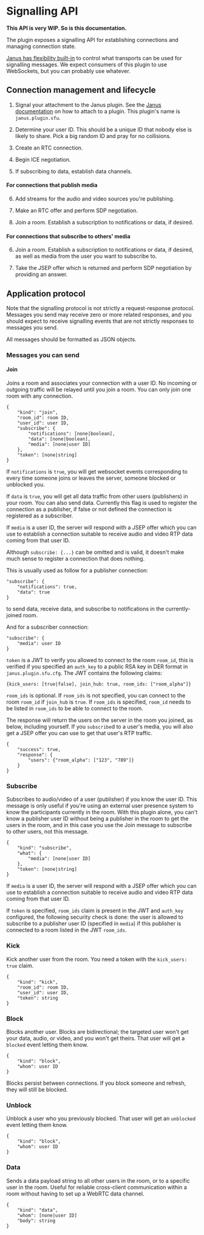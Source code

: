 # Signalling API

**This API is very WIP. So is this documentation.**

The plugin exposes a signalling API for establishing connections and managing connection state.

[Janus has flexibility built-in][janus-transports] to control what transports can be used for signalling messages. We
expect consumers of this plugin to use WebSockets, but you can probably use whatever.

## Connection management and lifecycle

1. Signal your attachment to the Janus plugin. See the [Janus documentation][janus-transports] on how to attach to a
   plugin. This plugin's name is `janus.plugin.sfu`.

2. Determine your user ID. This should be a unique ID that nobody else is likely to share. Pick a big random ID and pray for no collisions.

3. Create an RTC connection.

4. Begin ICE negotiation.

5. If subscribing to data, establish data channels.

#### For connections that publish media

6. Add streams for the audio and video sources you're publishing.

7. Make an RTC offer and perform SDP negotiation.

8. Join a room. Establish a subscription to notifications or data, if desired.

#### For connections that subscribe to others' media

6. Join a room. Establish a subscription to notifications or data, if desired, as well as media from the user you want to subscribe to.

7. Take the JSEP offer which is returned and perform SDP negotiation by providing an answer.

## Application protocol

Note that the signalling protocol is not strictly a request-response protocol. Messages you send may receive zero or
more related responses, and you should expect to receive signalling events that are not strictly responses to messages
you send.

All messages should be formatted as JSON objects.

### Messages you can send

#### Join

Joins a room and associates your connection with a user ID. No incoming or outgoing traffic will be relayed until you
join a room. You can only join one room with any connection.

```
{
    "kind": "join",
    "room_id": room ID,
    "user_id": user ID,
    "subscribe": {
        "notifications": [none|boolean],
        "data": [none|boolean],
        "media": [none|user ID]
    },
    "token": [none|string]
}
```

If `notifications` is `true`, you will get websocket events corresponding to every time someone joins or leaves the server, someone blocked or unblocked you.

If `data` is `true`, you will get all data traffic from other users (publishers) in your room. You can also send data. Currently this flag is used to register the
connection as a publisher, if false or not defined the connection is registered as a subscriber.

If `media` is a user ID, the server will respond with a JSEP offer which you can use to establish a connection suitable to receive audio and video RTP data coming from that user ID.

Although `subscribe: {...}` can be omitted and is valid, it doesn't
make much sense to register a connection that does nothing.

This is usually used as follow for a publisher connection:

    "subscribe": {
        "notifications": true,
        "data": true
    }

to send data, receive data, and subscribe to notifications in the currently-joined room.

And for a subscriber connection:

    "subscribe": {
        "media": user ID
    }

`token` is a JWT to verify you allowed to connect to the room `room_id`, this is verified if you specified an `auth_key` to a public RSA key in DER format in `janus.plugin.sfu.cfg`. The JWT contains the following claims:

```
{kick_users: [true|false], join_hub: true, room_ids: ["room_alpha"]}
```

`room_ids` is optional. If `room_ids` is not specified, you can connect to the room `room_id` if `join_hub` is `true`.
If `room_ids` is specified, `room_id` needs to be listed in `room_ids` to be able to connect to the room.

The response will return the users on the server in the room you joined, as below, including yourself. If you `subscribe`d to a user's media, you will also get a JSEP offer you can use to get that user's RTP traffic.

```
{
    "success": true,
    "response": {
        "users": {"room_alpha": ["123", "789"]}
    }
}
```

### Subscribe

Subscribes to audio/video of a user (publisher) if you know the user ID.
This message is only useful if you're using an external user presence system
to know the participants currently in the room.
With this plugin alone, you can't know a publisher user ID without
being a publisher in the room to get the users in the room, and in this case
you use the Join message to subscribe to other users, not this message.

```
{
    "kind": "subscribe",
    "what": {
        "media": [none|user ID]
    },
    "token": [none|string]
}
```

If `media` is a user ID, the server will respond with a JSEP offer which you can use to establish a connection suitable to receive audio and video RTP data coming from that user ID.

If `token` is specified, `room_ids` claim is present in the JWT and `auth_key` configured, the following security check is done:
the user is allowed to subscribe to a publisher user ID (specified in `media`) if this publisher is connected to a room listed in the JWT `room_ids`.

### Kick

Kick another user from the room. You need a token with the `kick_users: true` claim.

```
{
    "kind": "kick",
    "room_id": room ID,
    "user_id": user ID,
    "token": string
}
```

### Block

Blocks another user. Blocks are bidirectional; the targeted user won't get your data, audio, or video, and you won't get
theirs. That user will get a `blocked` event letting them know.

```
{
    "kind": "block",
    "whom": user ID
}
```

Blocks persist between connections. If you block someone and refresh, they will still be blocked.

### Unblock

Unblock a user who you previously blocked. That user will get an `unblocked` event letting them know.

```
{
    "kind": "block",
    "whom": user ID
}
```

### Data

Sends a data payload string to all other users in the room, or to a specific user in the room. Useful for reliable
cross-client communication within a room without having to set up a WebRTC data channel.

```
{
    "kind": "data",
    "whom": [none|user ID]
    "body": string
}
```

[janus-transports]: https://janus.conf.meetecho.com/docs/rest.html
